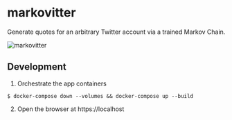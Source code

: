 # markovitter

Generate quotes for an arbitrary Twitter account via a trained Markov Chain.

![markovitter](https://i.imgur.com/qHJikWJ.png)

## Development

1. Orchestrate the app containers

```
$ docker-compose down --volumes && docker-compose up --build
```

2. Open the browser at https://localhost

